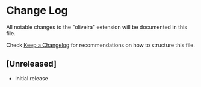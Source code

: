 # Change Log

All notable changes to the "oliveira" extension will be documented in this file.

Check [Keep a Changelog](http://keepachangelog.com/) for recommendations on how to structure this file.

## [Unreleased]

- Initial release
